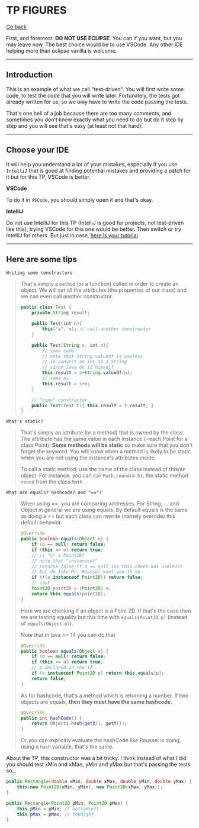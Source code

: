 # TP FIGURES

[Go back](..)

First, and foremost: **DO NOT USE ECLIPSE**. You
can if you want, but you may leave now. The best
choice would be to use VSCode. Any other IDE helping
more than eclipse vanilla is welcome.

<hr class="sr">

## Introduction

This is an example of what we call "test-driven". You
will first write some code, to test the code
that you will write later. Fortunately, the
tests got already written for us, so we <s>only</s>
have to write the code passing the tests.

That's one hell of a job because there are too many comments,
and sometimes you don't know exactly what you need to do
but do it step by step and you will see that's easy
(at least not that hard).

<hr class="sl">

## Choose your IDE

It will help you understand a lot of your mistakes, 
especially if you use ``IntelliJ`` that is good at finding
potential mistakes and providing a patch for it but
for this TP, VSCode is better.

**VSCode**

To do it in ``VSCode``, you should
simply open it and that's okay.

**IntelliJ**

Do not use IntelliJ for this TP (IntelliJ is good
for projects, not test-driven like this),
trying VSCode for this one would be better. Then switch or
try IntelliJ for others. 
But just in case, [here is your tutorial](idea.md).

<hr class="sr">

## Here are some tips

``Writing some constructors``

<blockquote class="spoiler">
That's simply a <code>method</code> (or a function) called
in order to create an object. We will set all the attributes
(the properties of our class) and we can even call another
constructor. 

```java
public class Test {
    private String result;

    public Test(int n){
        this("a", n); // call another constructor
    }

    public Test(String s, int n){
        // some code
        // note that String.valueOf is useless
        // to convert an int to a String
        // since Java do it himself
        this.result = s+String.valueOf(n);
        // same as
        this.result = s+n;
    }

    // "copy" constructor
    public Test(Test t){ this.result = t.result; }
}
```
</blockquote>

``What's static?``

<blockquote class="spoiler">

That's simply an attribute (or a method) that is owned by the class.
The attribute has the same value in each instance 
(=each Point for a class Point).
<b>Some methods will be static</b> so make sure that you don't
forget the keyword. You will know when a method is 
likely to be static when you are not using
the instance's attributes inside.

To call a static method, use the name of the class
instead of this/an object. For instance, you
can call ``Math.round(4.5)``, the static method `round`
from the class `Math`.
</blockquote>

``What are equals? hashcode? and "=="?``

<blockquote class="spoiler">
When using ==, you are comparing addresses. For String, ... and
Object in general we are using equals. By default equals
is the same as doing a == but each class can rewrite (namely override)
this default behavior.

```java
@Override
public boolean equals(Object o) {
    if (o == null) return false;
    if (this == o) return true;
    // is "o" a Point2D? 
    // note that "instanceof"
    // returns false if o == null (so this check was useless)
    // but do like Mr. Roussel want you to do
    if (!(o instanceof Point2D)) return false;
    // cast
    Point2D point2D = (Point2D) o;
    return this.equals(point2D);
}
```

Here we are checking if an object is a Point 2D. If that's
the case then we are testing equality but this time
with ``equals(Point2D p)`` (instead of `equals(Object o)`).

Note that in java >= 14 you can do that

```java
@Override
public boolean equals(Object o) {
    if (o == null) return false;
    if (this == o) return true;
    // p declared in the if
    if (o instanceof Point2D p) return this.equals(p);
	return false;
}
```

As for hashcode, that's a method which is returning a number. If two
objects are equals, **then they must have the same hashcode.**

```java
@Override
public int hashCode() {
    return Objects.hash(getX(), getY());
}
```

Or you can explicitly evaluate the hashCode
like Roussel is doing, using a `hash` variable,
that's the same.
</blockquote>

About the TP, this constructor was a bit tricky. I think
instead of what I did you should test xMin and xMan,
yMin and yMax but that's passing the tests so...

```java
public Rectangle(double xMin, double xMax, double yMin, double yMax) {
    this(new Point2D(xMin, yMin), new Point2D(xMax, yMax));
}

public Rectangle(Point2D pMin, Point2D pMax) {
    this.pMin = pMin; // bottomLeft
    this.pMax = pMax; // topRight
}
```